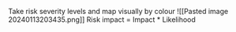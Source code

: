 Take risk severity levels and map visually by colour 
![[Pasted image 20240113203435.png]]
Risk impact = Impact * Likelihood